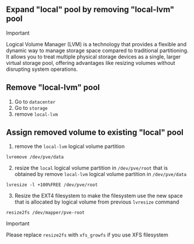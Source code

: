 ## Expand "local" pool by removing "local-lvm" pool

> [!IMPORTANT]
> Logical Volume Manager (LVM) is a technology that provides a flexible and dynamic way to manage storage space compared to traditional partitioning. It allows you to treat multiple physical storage devices as a single, larger virtual storage pool, offering advantages like resizing volumes without disrupting system operations.

## Remove "local-lvm" pool

1. Go to `datacenter`
2. Go to `storage`
3. remove `local-lvm`

## Assign removed volume to existing "local" pool

1. remove the `local-lvm` logical volume partition

```
lvremove /dev/pve/data
```

2. resize the `local` logical volume partition in `/dev/pve/root` that is obtained by remove `local-lvm` logical volume partition in `/dev/pve/data`

```
lvresize -l +100%FREE /dev/pve/root
```

3. Resize the EXT4 filesystem to make the filesystem use the new space that is allocated by logical volume from previous `lvresize` command

```
resize2fs /dev/mapper/pve-root
```

> [!IMPORTANT]
> Please replace `resize2fs` with `xfs_growfs` if you use XFS filesystem
